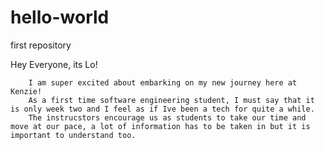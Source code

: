 # hello-world
first repository

Hey Everyone, its Lo!

        I am super excited about embarking on my new journey here at Kenzie! 
        As a first time software engineering student, I must say that it is only week two and I feel as if Ive been a tech for quite a while.
        The instrucstors encourage us as students to take our time and move at our pace, a lot of information has to be taken in but it is important to understand too.
